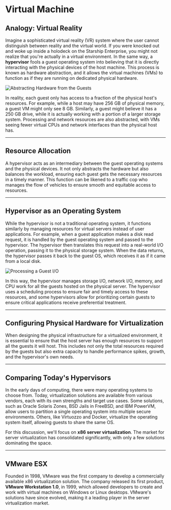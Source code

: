 # Virtual Machine

## Analogy: Virtual Reality

Imagine a sophisticated virtual reality (VR) system where the user cannot distinguish between reality and the virtual world. If you were knocked out and woke up inside a holodeck on the Starship Enterprise, you might not realize that you're actually in a virtual environment. In the same way, a **hypervisor** fools a guest operating system into believing that it is directly interacting with the physical devices of the host machine. This process is known as hardware abstraction, and it allows the virtual machines (VMs) to function as if they are running on dedicated physical hardware.

![Abstracting Hardware from the Guests](https://path/to/figure2.6)

In reality, each guest only has access to a fraction of the physical host's resources. For example, while a host may have 256 GB of physical memory, a guest VM might only see 8 GB. Similarly, a guest might believe it has a 250 GB drive, while it is actually working with a portion of a larger storage system. Processing and network resources are also abstracted, with VMs seeing fewer virtual CPUs and network interfaces than the physical host has.

---

## Resource Allocation

A hypervisor acts as an intermediary between the guest operating systems and the physical devices. It not only abstracts the hardware but also balances the workload, ensuring each guest gets the necessary resources in a timely manner. This function can be likened to a traffic cop who manages the flow of vehicles to ensure smooth and equitable access to resources.

---

## Hypervisor as an Operating System

While the hypervisor is not a traditional operating system, it functions similarly by managing resources for virtual servers instead of user applications. For example, when a guest application makes a disk read request, it is handled by the guest operating system and passed to the hypervisor. The hypervisor then translates this request into a real-world I/O operation, passing it to the physical storage system. When the data returns, the hypervisor passes it back to the guest OS, which receives it as if it came from a local disk.

![Processing a Guest I/O](https://path/to/figure2.7)

In this way, the hypervisor manages storage I/O, network I/O, memory, and CPU work for all the guests hosted on the physical server. The hypervisor uses a scheduling process to ensure fair and timely access to these resources, and some hypervisors allow for prioritizing certain guests to ensure critical applications receive preferential treatment.

---

## Configuring Physical Hardware for Virtualization

When designing the physical infrastructure for a virtualized environment, it is essential to ensure that the host server has enough resources to support all the guests it will host. This includes not only the total resources required by the guests but also extra capacity to handle performance spikes, growth, and the hypervisor's own needs.

---

## Comparing Today's Hypervisors

In the early days of computing, there were many operating systems to choose from. Today, virtualization solutions are available from various vendors, each with its own strengths and target use cases. Some solutions, such as Oracle Solaris Zones, BSD Jails in FreeBSD, and IBM PowerVM, allow users to partition a single operating system into multiple secure environments. Others, like Virtuozzo and Docker, virtualize the operating system itself, allowing guests to share the same OS.

For this discussion, we'll focus on **x86 server virtualization**. The market for server virtualization has consolidated significantly, with only a few solutions dominating the space. 

---

## VMware ESX

Founded in 1998, VMware was the first company to develop a commercially available x86 virtualization solution. The company released its first product, **VMware Workstation 1.0**, in 1999, which allowed developers to create and work with virtual machines on Windows or Linux desktops. VMware's solutions have since evolved, making it a leading player in the server virtualization market.
